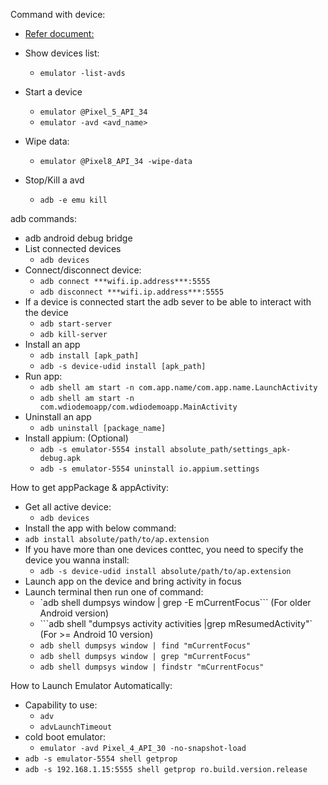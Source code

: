 Command with device:

- [Refer document:]( https://developer.android.com/studio/run/emulator-commandline)

- Show devices list:
    - `emulator -list-avds`
- Start a device
    - `emulator @Pixel_5_API_34`
    - `emulator -avd <avd_name>`
- Wipe data:
    - `emulator @Pixel8_API_34 -wipe-data`
- Stop/Kill a avd
    - `adb -e emu kill`

adb commands:

- adb android debug bridge
- List connected devices
    - `adb devices`
- Connect/disconnect device:
    - `adb connect ***wifi.ip.address***:5555`
    - `adb disconnect ***wifi.ip.address***:5555`
- If a device is connected start the adb sever to be able to interact with the device
    - `adb start-server`
    - `adb kill-server`
- Install an app
    - `adb install [apk_path]`
    - `adb -s device-udid install [apk_path]`
- Run app:
    - `adb shell am start -n com.app.name/com.app.name.LaunchActivity`
    - `adb shell am start -n com.wdiodemoapp/com.wdiodemoapp.MainActivity`
- Uninstall an app
    - `adb uninstall [package_name]`
- Install appium: (Optional)
    - `adb -s emulator-5554 install absolute_path/settings_apk-debug.apk`
    - `adb -s emulator-5554 uninstall io.appium.settings`

How to get appPackage & appActivity:

- Get all active device:
    - `adb devices`
- Install the app with below command:
- ```adb install absolute/path/to/ap.extension```
- If you have more than one devices conttec, you need to specify the device you wanna install:
    - ```adb -s device-udid install absolute/path/to/ap.extension```
- Launch app on the device and bring activity in focus
- Launch terminal then run one of command:
    - `adb shell dumpsys window | grep -E mCurrentFocus``` (For older Android version)
    - ```adb shell "dumpsys activity activities |grep mResumedActivity"` (For >= Android 10 version)
    - `adb shell dumpsys window | find "mCurrentFocus"`
    - `adb shell dumpsys window | grep "mCurrentFocus"`
    - `adb shell dumpsys window | findstr "mCurrentFocus"`

How to Launch Emulator Automatically:

- Capability to use:
    - `adv`
    - `advLaunchTimeout`
- cold boot emulator:
    - `emulator -avd Pixel_4_API_30 -no-snapshot-load`
- `adb -s emulator-5554 shell getprop`
- `adb -s 192.168.1.15:5555 shell getprop ro.build.version.release`

